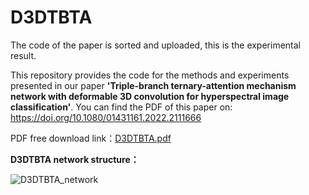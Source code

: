 # D3DTBTA
The code of the paper is sorted and uploaded, this is the experimental result.

This repository provides the code for the methods and experiments presented in our paper __'Triple-branch ternary-attention mechanism network with deformable 3D convolution for hyperspectral image classification'__. You can find the PDF of this paper on: https://doi.org/10.1080/01431161.2022.2111666

PDF free download link：[D3DTBTA.pdf](https://github.com/TeresaTing/D3DTBTA/files/12609636/D3DTBTA.pdf)


__D3DTBTA network structure：__


![D3DTBTA_network](https://github.com/TeresaTing/D3DTBTA/assets/33770507/5c1f45e5-e268-46c8-ad42-77986506a2ab)
